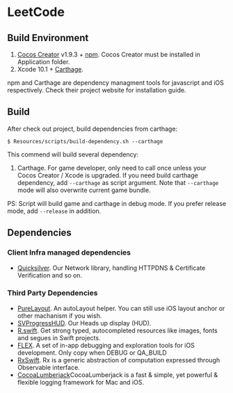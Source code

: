 # LeetCode

## Build Environment

1. [Cocos Creator](http://www.cocos2d-x.org/creator) v1.9.3 + [npm](https://www.npmjs.com). Cocos Creator must be installed in Application folder. 
2. Xcode 10.1 + [Carthage](https://github.com/Carthage/Carthage).

npm and Carthage are dependency managment tools for javascript and iOS respectively. Check their project website for installation guide.

## Build

After check out project, build dependencies from carthage:

```shell
$ Resources/scripts/build-dependency.sh --carthage
```

This commend will build several dependency:

1. Carthage. For game developer, only need to call once unless your Cocos Creator / Xcode is upgraded. If you need build carthage dependency, add `--carthage` as script argument. Note that `--carthage` mode will also overwrite current game bundle.


PS: Script will build game and carthage in debug mode. If you prefer release mode, add `--release` in addition.


## Dependencies

### Client Infra managed dependencies

- [Quicksilver](https://git.llsapp.com/client-infra/Quicksilver). Our Network library, handling HTTPDNS & Certificate Verification and so on.

### Third Party Dependencies 

- [PureLayout](https://github.com/PureLayout/PureLayout). An autoLayout helper. You can still use iOS layout anchor or other machanism if you wish.
- [SVProgressHUD](https://github.com/SVProgressHUD/SVProgressHUD). Our Heads up display (HUD).
- [R.swift](https://github.com/mac-cain13/R.swift). Get strong typed, autocompleted resources like images, fonts and segues in Swift projects.
- [FLEX](https://github.com/Flipboard/FLEX). A set of in-app debugging and exploration tools for iOS development. Only copy when DEBUG or QA_BUILD
- [RxSwift](https://https://github.com/ReactiveX/RxSwift). Rx is a generic abstraction of computation expressed through Observable<Element> interface.
- [CocoaLumberjack](https://github.com/CocoaLumberjack/CocoaLumberjack)CocoaLumberjack is a fast & simple, yet powerful & flexible logging framework for Mac and iOS.
